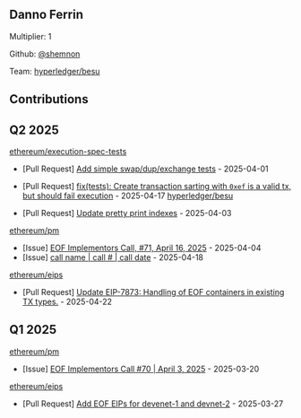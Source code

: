 
## Danno Ferrin
Multiplier: 1

Github: [@shemnon](https://github.com/shemnon)

Team: [hyperledger/besu](https://github.com/hyperledger/besu/pulls?q=author%3Ashemnon)

## Contributions

## Q2 2025


[ethereum/execution-spec-tests](https://github.com/ethereum/execution-spec-tests)
* [Pull Request] [Add simple swap/dup/exchange tests](https://github.com/ethereum/execution-spec-tests/pull/1373) - 2025-04-01

* [Pull Request] [fix(tests): Create transaction sarting with `0xef` is a valid tx, but should fail execution](https://github.com/ethereum/execution-spec-tests/pull/1480) - 2025-04-17
[hyperledger/besu](https://github.com/hyperledger/besu)
* [Pull Request] [Update pretty print indexes](https://github.com/hyperledger/besu/pull/8517) - 2025-04-03

[ethereum/pm](https://github.com/ethereum/pm)
* [Issue] [EOF Implementors Call, #71, April 16, 2025](https://github.com/ethereum/pm/issues/1429) - 2025-04-04
* [Issue] [call name | call # | call date](https://github.com/ethereum/pm/issues/1489) - 2025-04-18

[ethereum/eips](https://github.com/ethereum/eips)
* [Pull Request] [Update EIP-7873: Handling of EOF containers in existing TX types.](https://github.com/ethereum/EIPs/pull/9669) - 2025-04-22
## Q1 2025

[ethereum/pm](https://github.com/ethereum/pm)
* [Issue] [EOF Implementors Call #70 | April 3, 2025](https://github.com/ethereum/pm/issues/1397) - 2025-03-20

[ethereum/eips](https://github.com/ethereum/eips)
* [Pull Request] [Add EOF EIPs for devenet-1 and devnet-2](https://github.com/ethereum/EIPs/pull/9557) - 2025-03-27
